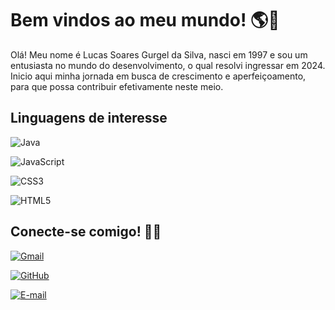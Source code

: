 # Bem vindos ao meu mundo! 🌎👋
Olá! Meu nome é Lucas Soares Gurgel da Silva, nasci em 1997 e sou um entusiasta no mundo do desenvolvimento, o qual resolvi ingressar em 2024. Inicio aqui minha jornada em busca de crescimento e aperfeiçoamento, para que possa contribuir efetivamente neste meio.

## Linguagens de interesse
![Java](https://img.shields.io/badge/java-%23ED8B00.svg?style=for-the-badge&logo=openjdk&logoColor=white)

![JavaScript](https://img.shields.io/badge/JavaScript-F7DF1E?style=for-the-badge&logo=javascript&logoColor=black)

![CSS3](https://img.shields.io/badge/CSS3-1572B6?style=for-the-badge&logo=css3&logoColor=white)

![HTML5](https://img.shields.io/badge/HTML5-E34F26?style=for-the-badge&logo=html5&logoColor=white)

## Conecte-se comigo! 📲🛜
[![Gmail](https://img.shields.io/badge/Gmail-333333?style=for-the-badge&logo=gmail&logoColor=red)](mailto:lucasgurg@gmail.com)

[![GitHub](https://img.shields.io/badge/GitHub-100000?style=for-the-badge&logo=github&logoColor=white)](https://github.com/luckynha)

[![E-mail](https://img.shields.io/badge/-Email-000?style=for-the-badge&logo=microsoft-outlook&logoColor=007BFF)](mailto:luca_srs@hotmail.com)